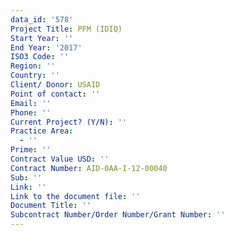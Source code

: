 ```yaml
---
data_id: '578'
Project Title: PFM (IDIQ)
Start Year: ''
End Year: '2017'
ISO3 Code: ''
Region: ''
Country: ''
Client/ Donor: USAID
Point of contact: ''
Email: ''
Phone: ''
Current Project? (Y/N): ''
Practice Area:
  - ''
Prime: ''
Contract Value USD: ''
Contract Number: AID-0AA-I-12-00040
Sub: ''
Link: ''
Link to the document file: ''
Document Title: ''
Subcontract Number/Order Number/Grant Number: ''
---
```

